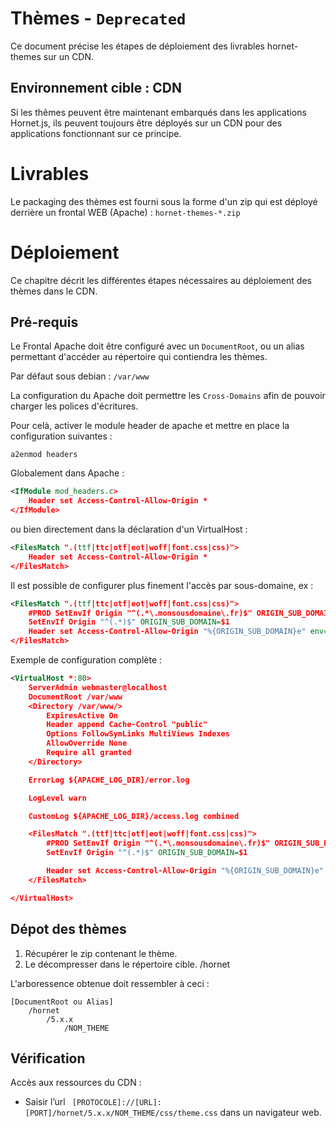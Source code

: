 # Thèmes - `Deprecated`

Ce document précise les étapes de déploiement des livrables hornet-themes sur un CDN.

## Environnement cible : CDN

Si les thêmes peuvent être maintenant embarqués dans les applications Hornet.js, ils peuvent toujours être déployés sur un CDN pour des applications fonctionnant sur ce principe. 

# Livrables

Le packaging des thèmes est fourni sous la forme d'un zip qui est déployé derrière un frontal WEB (Apache) : `hornet-themes-*.zip`

# Déploiement

Ce chapitre décrit les différentes étapes nécessaires au déploiement des thèmes dans le CDN.

## Pré-requis

Le Frontal Apache doit être configuré avec un `DocumentRoot`, ou un alias permettant d'accéder au répertoire qui contiendra les thèmes.

Par défaut sous debian : `/var/www`

La configuration du Apache doit permettre les `Cross-Domains` afin de pouvoir charger les polices d'écritures.

Pour celà, activer le module header de apache et mettre en place la configuration suivantes :

```shell
a2enmod headers
```

Globalement dans Apache :

```xml
<IfModule mod_headers.c>
	Header set Access-Control-Allow-Origin *
</IfModule>
```

ou bien directement dans la déclaration d'un VirtualHost :

```xml
<FilesMatch ".(ttf|ttc|otf|eot|woff|font.css|css)">	
	Header set Access-Control-Allow-Origin *
</FilesMatch>
```

Il est possible de configurer plus finement l'accès par sous-domaine, ex : 

```xml
<FilesMatch ".(ttf|ttc|otf|eot|woff|font.css|css)">	
	#PROD SetEnvIf Origin "^(.*\.monsousdomaine\.fr)$" ORIGIN_SUB_DOMAIN=$1
	SetEnvIf Origin "^(.*)$" ORIGIN_SUB_DOMAIN=$1
	Header set Access-Control-Allow-Origin "%{ORIGIN_SUB_DOMAIN}e" env=ORIGIN_SUB_DOMAIN
</FilesMatch>
```

Exemple de configuration complète : 

```xml
<VirtualHost *:80>
	ServerAdmin webmaster@localhost
	DocumentRoot /var/www
	<Directory /var/www/>
 		ExpiresActive On		
		Header append Cache-Control "public"
		Options FollowSymLinks MultiViews Indexes
		AllowOverride None
		Require all granted
	</Directory>

	ErrorLog ${APACHE_LOG_DIR}/error.log

	LogLevel warn

	CustomLog ${APACHE_LOG_DIR}/access.log combined

	<FilesMatch ".(ttf|ttc|otf|eot|woff|font.css|css)">	
		#PROD SetEnvIf Origin "^(.*\.monsousdomaine\.fr)$" ORIGIN_SUB_DOMAIN=$1
		SetEnvIf Origin "^(.*)$" ORIGIN_SUB_DOMAIN=$1

		Header set Access-Control-Allow-Origin "%{ORIGIN_SUB_DOMAIN}e" env=ORIGIN_SUB_DOMAIN
	</FilesMatch>

</VirtualHost>
```

## Dépot des thèmes

1. Récupérer le zip contenant le thème.
2. Le décompresser dans le répertoire cible. /hornet

L'arboressence obtenue doit ressembler à ceci :

```
[DocumentRoot ou Alias]
	/hornet
		/5.x.x
			/NOM_THEME
```

## Vérification

Accès aux ressources du CDN :

- Saisir l’url ` [PROTOCOLE]://[URL]:[PORT]/hornet/5.x.x/NOM_THEME/css/theme.css` dans un navigateur web.
